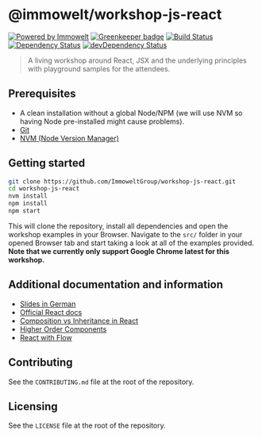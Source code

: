 # @immowelt/workshop-js-react

[![Powered by Immowelt](https://img.shields.io/badge/powered%20by-immowelt-yellow.svg?colorB=ffb200)](https://stackshare.io/immowelt-group/)
[![Greenkeeper badge](https://badges.greenkeeper.io/ImmoweltGroup/workshop-js-react.svg)](https://greenkeeper.io/)
[![Build Status](https://travis-ci.org/ImmoweltGroup/workshop-js-react.svg?branch=master)](https://travis-ci.org/ImmoweltGroup/workshop-js-react)
[![Dependency Status](https://david-dm.org/ImmoweltGroup/workshop-js-react.svg)](https://david-dm.org/ImmoweltGroup/workshop-js-react)
[![devDependency Status](https://david-dm.org/ImmoweltGroup/workshop-js-react/dev-status.svg)](https://david-dm.org/ImmoweltGroup/workshop-js-react#info=devDependencies&view=table)

> A living workshop around React, JSX and the underlying principles with playground samples for the attendees.

## Prerequisites
* A clean installation without a global Node/NPM (we will use NVM so having Node pre-installed might cause problems).
* [Git](https://git-scm.com/book/en/v2/Getting-Started-Installing-Git)
* [NVM (Node Version Manager)](https://github.com/creationix/nvm#installation)

## Getting started
```sh
git clone https://github.com/ImmoweltGroup/workshop-js-react.git
cd workshop-js-react
nvm install
npm install
npm start
```

This will clone the repository, install all dependencies and open the workshop examples in your Browser. Navigate to the `src/` folder in your opened Browser tab and start taking a look at all of the examples provided.
**Note that we currently only support Google Chrome latest for this workshop.**

## Additional documentation and information
* [Slides in German](https://docs.google.com/presentation/d/1BE9CYgMaQDlnoCZMfRj5OvYNtRyMwoyo9BYaWsmBGZ4/edit?usp=sharing)
* [Official React docs](https://facebook.github.io/react/docs/hello-world.html)
* [Composition vs Inheritance in React](https://facebook.github.io/react/docs/composition-vs-inheritance.html)
* [Higher Order Components](https://facebook.github.io/react/docs/higher-order-components.html)
* [React with Flow](https://flow.org/en/docs/react/components/)

## Contributing
See the `CONTRIBUTING.md` file at the root of the repository.

## Licensing
See the `LICENSE` file at the root of the repository.
